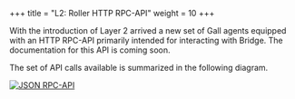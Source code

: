 +++
title = "L2: Roller HTTP RPC-API"
weight = 10
+++

With the introduction of Layer 2 arrived a new set of Gall agents equipped with
an HTTP RPC-API primarily intended for interacting with Bridge. The
documentation for this API is coming soon.

The set of API calls available is summarized in the following diagram.

[![JSON RPC-API](https://media.urbit.org/docs/layer2/l2-json-rpc.svg)](https://media.urbit.org/docs/layer2/l2-json-rpc.svg)

